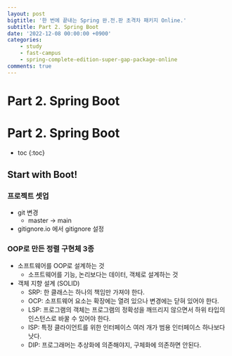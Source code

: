 ```yaml
---
layout: post
bigtitle: '한 번에 끝내는 Spring 완.전.판 초격차 패키지 Online.'
subtitle: Part 2. Spring Boot
date: '2022-12-08 00:00:00 +0900'
categories:
    - study
    - fast-campus
    - spring-complete-edition-super-gap-package-online
comments: true
---
```


# Part 2. Spring Boot

# Part 2. Spring Boot
* toc
{:toc}


## Start with Boot!

### 프로젝트 셋업
+ git 변경
  + master -> main
+ gitignore.io 에서 gitignore 설정


### OOP로 만든 정렬 구현체 3종
+ 소프트웨어를 OOP로 설계하는 것
  + 소프트웨어를 기능, 논리보다는 데이터, 객체로 설계하는 것
+ 객체 지향 설계 (SOLID)
  + SRP: 한 클래스는 하나의 책임만 가져야 한다.
  + OCP: 소프트웨어 요소는 확장에는 열려 있으나 변경에는 닫혀 있어야 한다.
  + LSP: 프로그램의 객체는 프로그램의 정확성을 깨뜨리지 않으면서 하위 타입의 인스턴스로 바꿀 수 있어야 한다.
  + ISP: 특정 클라이언트를 위한 인터페이스 여러 개가 범용 인터페이스 하나보다 낫다.
  + DIP: 프로그래머는 추상화에 의존해야지, 구체화에 의존하면 안된다.